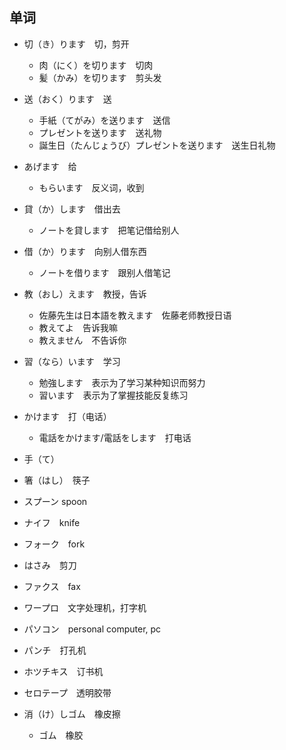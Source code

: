 ## 单词

- 切（き）ります　切，剪开
    - 肉（にく）を切ります　切肉
    - 髪（かみ）を切ります　剪头发

- 送（おく）ります　送
    - 手紙（てがみ）を送ります　送信
    - プレゼントを送ります　送礼物
    - 誕生日（たんじょうび）プレゼントを送ります　送生日礼物

- あげます　给
    - もらいます　反义词，收到

- 貸（か）します　借出去
    - ノートを貸します　把笔记借给别人

- 借（か）ります　向别人借东西
    - ノートを借ります　跟别人借笔记

- 教（おし）えます　教授，告诉
    - 佐藤先生は日本語を教えます　佐藤老师教授日语
    - 教えてよ　告诉我嘛
    - 教えません　不告诉你

- 習（なら）います　学习
    - 勉強します　表示为了学习某种知识而努力
    - 習います　表示为了掌握技能反复练习

- かけます　打（电话）
    - 電話をかけます/電話をします　打电话

- 手（て）

- 箸（はし）　筷子

- スプーン spoon 

- ナイフ　knife 

- フォーク　fork 

- はさみ　剪刀 

- ファクス　fax

- ワープロ　文字处理机，打字机

- パソコン　personal computer, pc 

- パンチ　打孔机

- ホツチキス　订书机

- セロテープ　透明胶带

- 消（け）しゴム　橡皮擦
    - ゴム　橡胶 



